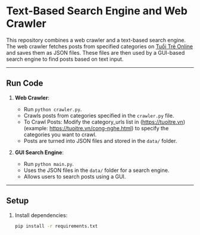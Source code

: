 # **Text-Based Search Engine and Web Crawler**

This repository combines a web crawler and a text-based search engine. The web crawler fetches posts from specified categories on [Tuổi Trẻ Online](https://tuoitre.vn) and saves them as JSON files. These files are then used by a GUI-based search engine to find posts based on text input.

---

## **Run Code**

1. **Web Crawler**:
   - Run `python crawler.py`.
   - Crawls posts from categories specified in the `crawler.py` file.
   - To Crawl Posts: Modify the category_urls list in (https://tuoitre.vn) (example: https://tuoitre.vn/cong-nghe.html) to specify the categories you want to crawl.
   - Posts are turned into JSON files and stored in the `data/` folder.

2. **GUI Search Engine**:
   - Run `python main.py`.
   - Uses the JSON files in the `data/` folder for a search engine.
   - Allows users to search posts using a GUI.

---

## **Setup**

1. Install dependencies:
   ```bash
   pip install -r requirements.txt
